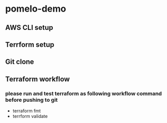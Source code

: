 # pomelo-demo

## AWS CLI setup

## Terrform setup

## Git clone

## Terraform workflow

### please run and test terraform as following workflow command before pushing to git
* terraform fmt
* terrform validate
